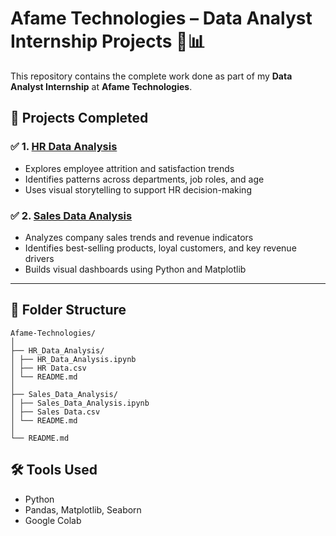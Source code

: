# Afame Technologies – Data Analyst Internship Projects 🧠📊

This repository contains the complete work done as part of my **Data Analyst Internship** at **Afame Technologies**.

## 📁 Projects Completed

### ✅ 1. [HR Data Analysis](./HR_Data_Analysis)
- Explores employee attrition and satisfaction trends
- Identifies patterns across departments, job roles, and age
- Uses visual storytelling to support HR decision-making

### ✅ 2. [Sales Data Analysis](./Sales_Data_Analysis)
- Analyzes company sales trends and revenue indicators
- Identifies best-selling products, loyal customers, and key revenue drivers
- Builds visual dashboards using Python and Matplotlib

---

## 📂 Folder Structure

    Afame-Technologies/
    │
    ├── HR_Data_Analysis/
    │ ├── HR_Data_Analysis.ipynb
    │ ├── HR Data.csv
    │ └── README.md
    │
    ├── Sales_Data_Analysis/
    │ ├── Sales_Data_Analysis.ipynb
    │ ├── Sales Data.csv
    │ └── README.md
    │
    └── README.md

## 🛠️ Tools Used

- Python
- Pandas, Matplotlib, Seaborn
- Google Colab 
